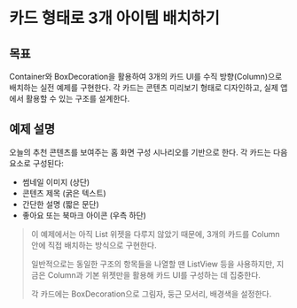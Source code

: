 # 카드 형태로 3개 아이템 배치하기

## 목표
Container와 BoxDecoration을 활용하여 3개의 카드 UI를 수직 방향(Column)으로 배치하는 실전 예제를 구현한다. 각 카드는 콘텐츠 미리보기 형태로 디자인하고, 실제 앱에서 활용할 수 있는 구조를 설계한다.

## 예제 설명
오늘의 추천 콘텐츠를 보여주는 홈 화면 구성 시나리오를 기반으로 한다. 각 카드는 다음 요소로 구성된다:

- 썸네일 이미지 (상단)
- 콘텐츠 제목 (굵은 텍스트)
- 간단한 설명 (짧은 문단)
- 좋아요 또는 북마크 아이콘 (우측 하단)

> 이 예제에서는 아직 List 위젯을 다루지 않았기 때문에, 3개의 카드를 Column 안에 직접 배치하는 방식으로 구현한다.   
> 
> 일반적으로는 동일한 구조의 항목들을 나열할 땐 ListView 등을 사용하지만, 지금은 Column과 기본 위젯만을 활용해 카드 UI를 구성하는 데 집중한다.   
> 
> 각 카드에는 BoxDecoration으로 그림자, 둥근 모서리, 배경색을 설정한다.  


